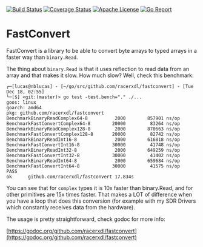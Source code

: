 [![Build Status](https://api.travis-ci.org/racerxdl/fastconvert.svg?branch=master)](https://travis-ci.org/racerxdl/fastconvert) [![Coverage Status](https://coveralls.io/repos/github/racerxdl/fastconvert/badge.svg?branch=master)](https://coveralls.io/github/racerxdl/fastconvert?branch=master) [![Apache License](https://img.shields.io/badge/license-Apache-blue.svg)](https://tldrlegal.com/license/apache-license-2.0-(apache-2.0)) [![Go Report](https://goreportcard.com/badge/github.com/racerxdl/limedrv)](https://goreportcard.com/report/github.com/racerxdl/fastconvert)

# FastConvert

FastConvert is a library to be able to convert byte arrays to typed arrays in a faster way than `binary.Read`.

The thing about `binary.Read` is that it uses reflection to read data from an array and that makes it slow. How much slow? Well, check this benchmark:

```
┌─[lucas@nblucas] - [~/go/src/github.com/racerxdl/fastconvert] - [Tue Dec 18, 02:55]
└─[$] <git:(master)> go test -test.bench="." ./...
goos: linux
goarch: amd64
pkg: github.com/racerxdl/fastconvert
BenchmarkBinaryReadComplex64-8     	    2000	    857901 ns/op
BenchmarkFastConvertComplex64-8    	   20000	     83264 ns/op
BenchmarkBinaryReadComplex128-8    	    2000	    870663 ns/op
BenchmarkFastConvertComplex128-8   	   20000	     82742 ns/op
BenchmarkBinaryReadInt16-8         	    2000	    616818 ns/op
BenchmarkFastConvertInt16-8        	   30000	     41748 ns/op
BenchmarkBinaryReadInt32-8         	    2000	    649259 ns/op
BenchmarkFastConvertInt32-8        	   30000	     41402 ns/op
BenchmarkBinaryReadInt64-8         	    2000	    659684 ns/op
BenchmarkFastConvertInt64-8        	   30000	     41575 ns/op
PASS
ok  	github.com/racerxdl/fastconvert	17.834s
```

You can see that for `complex` types it is 10x faster than binary.Read, and for other primitives are 15x times faster.
That makes a LOT of difference when you have a loop that does this conversion (for example with my SDR Drivers which constantly receives data from the hardware).

The usage is pretty straightforward, check godoc for more info:

[https://godoc.org/github.com/racerxdl/fastconvert](https://godoc.org/github.com/racerxdl/fastconvert)

